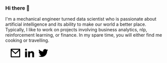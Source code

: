 ### Hi there 👋

I'm a mechanical engineer turned data scientist who is passionate about artificial intelligence and its ability to make our world a better place. Typically, I like to work on projects involving business analytics, nlp, reinforcement learning, or finance. In my spare time, you will either find me cooking or travelling.


&emsp;<a href="http://google.com/">![Alt text](https://github.com/vibhormalik97/vibhormalik97/blob/master/mail-line.png?raw=true)</a>
&nbsp;<a href="https://www.linkedin.com/in/vibhor-malik/">![Alt text](https://github.com/vibhormalik97/vibhormalik97/blob/master/linkedin-fill.png?raw=true)</a>
&nbsp;<a href="https://twitter.com/Vibhor_Malik97/">![Alt text](https://github.com/vibhormalik97/vibhormalik97/blob/master/twitter-fill.png?raw=true)</a>

<!--
**vibhormalik97/vibhormalik97** is a ✨ _special_ ✨ repository because its `README.md` (this file) appears on your GitHub profile.

Here are some ideas to get you started:

- 🔭 I’m currently working on ...
- 🌱 I’m currently learning ...
- 👯 I’m looking to collaborate on ...
- 🤔 I’m looking for help with ...
- 💬 Ask me about ...
- 📫 How to reach me: ...
- 😄 Pronouns: ...
- ⚡ Fun fact: ...
-->
